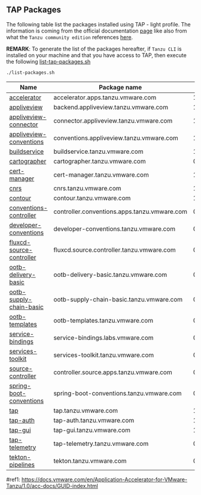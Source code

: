 ## TAP Packages

The following table list the packages installed using TAP - light profile. The information is coming from the official documentation [page](https://docs.vmware.com/en/Tanzu-Application-Platform/1.1/tap/GUID-components.html)
like also from what the `Tanzu community edition` references [here](https://github.com/vmware-tanzu/community-edition#packages).

**REMARK**: To generate the list of the packages hereafter, if `Tanzu CLI` is installed on your machine and that you have access to TAP, then execute the following [list-tap-packages.sh](scripts/list-packages.sh)

```bash
./list-packages.sh
```


| Name                                                                                                                                           | Package name                                 | Version      |
| ------------------------------------------------------------------------------------------------------------------------------------------------ | ---------------------------------------------- | -------------- |
| [accelerator](#ref1)                                                                                                                             | accelerator.apps.tanzu.vmware.com            | 1.1.2        |
| [appliveview](https://docs.vmware.com/en/Application-Live-View-for-VMware-Tanzu/1.0/docs/GUID-index.html)                                      | backend.appliveview.tanzu.vmware.com         | 1.1.0        |
| [appliveview-connector](https://docs.vmware.com/en/Application-Live-View-for-VMware-Tanzu/1.0/docs/GUID-index.html)                            | connector.appliveview.tanzu.vmware.com       | 1.1.0        |
| [appliveview-conventions](https://docs.vmware.com/en/Application-Live-View-for-VMware-Tanzu/1.0/docs/GUID-installing.html)                     | conventions.appliveview.tanzu.vmware.com     | 1.1.0        |
| [buildservice](https://docs.vmware.com/en/Tanzu-Build-Service/1.4/vmware-tanzu-build-service-v14/GUID-index.html)                              | buildservice.tanzu.vmware.com                | 1.5.0        |
| [cartographer](https://docs.vmware.com/en/Tanzu-Application-Platform/1.0/tap/GUID-scc-about.html)                                              | cartographer.tanzu.vmware.com                | 0.3.0        |
| [cert-manager](https://cert-manager.io/docs/)                                                                                                  | cert-manager.tanzu.vmware.com                | 1.5.3+tap.2  |
| [cnrs](https://docs.vmware.com/en/Cloud-Native-Runtimes-for-VMware-Tanzu/1.0/tanzu-cloud-native-runtimes-1-0/GUID-cnr-overview.html)           | cnrs.tanzu.vmware.com                        | 1.2.0        |
| [contour](https://projectcontour.io/)                                                                                                          | contour.tanzu.vmware.com                     | 1.18.2+tap.2 |
| [conventions-controller](https://docs.vmware.com/en/Tanzu-Application-Platform/1.0/tap/GUID-convention-service-about.html)                     | controller.conventions.apps.tanzu.vmware.com | 0.6.3        |
| [developer-conventions](https://docs.vmware.com/en/Tanzu-Application-Platform/1.0/tap/GUID-developer-conventions-about.html)                   | developer-conventions.tanzu.vmware.com       | 0.6.0        |
| [fluxcd-source-controller](https://docs.vmware.com/en/Tanzu-Application-Platform/1.0/tap/GUID-source-controller-about.html)                    | fluxcd.source.controller.tanzu.vmware.com    | 0.16.4       |
| [ootb-delivery-basic](https://docs.vmware.com/en/Tanzu-Application-Platform/1.0/tap/GUID-scc-ootb-delivery-basic.html)                         | ootb-delivery-basic.tanzu.vmware.com         | 0.7.0        |
| [ootb-supply-chain-basic](https://docs.vmware.com/en/Tanzu-Application-Platform/1.0/tap/GUID-scc-ootb-supply-chain-basic.html)                 | ootb-supply-chain-basic.tanzu.vmware.com     | 0.7.0        |
| [ootb-templates](https://docs.vmware.com/en/Tanzu-Application-Platform/1.0/tap/GUID-scc-ootb-templates.html)                                   | ootb-templates.tanzu.vmware.com              | 0.7.0        |
| [service-bindings](https://docs.vmware.com/en/Tanzu-Application-Platform/1.0/tap/GUID-service-bindings-about.html)                             | service-bindings.labs.vmware.com             | 0.7.1        |
| [services-toolkit ](https://docs.vmware.com/en/Services-Toolkit-for-VMware-Tanzu/0.5/services-toolkit-0-5/GUID-overview.html)                  | services-toolkit.tanzu.vmware.com            | 0.6.0        |
| [source-controller](https://docs.vmware.com/en/Tanzu-Application-Platform/1.0/tap/GUID-source-controller-about.html)                           | controller.source.apps.tanzu.vmware.com      | 0.3.3        |
| [spring-boot-conventions](https://docs.vmware.com/en/Tanzu-Application-Platform/1.0/tap/GUID-install-components.html#install-spring-boot-conv) | spring-boot-conventions.tanzu.vmware.com     | 0.4.0        |
| [tap]()                                                                                                                                        | tap.tanzu.vmware.com                         | 1.1.0        |
| [tap-auth]()                                                                                                                                   | tap-auth.tanzu.vmware.com                    | 1.1.0        |
| [tap-gui](https://docs.vmware.com/en/Tanzu-Application-Platform/1.0/tap/GUID-tap-gui-about.html)                                               | tap-gui.tanzu.vmware.com                     | 1.1.0        |
| [tap-telemetry](https://tanzu.vmware.com/legal/telemetry)                                                                                      | tap-telemetry.tanzu.vmware.com               | 0.1.4        |
| [tekton-pipelines](https://docs.vmware.com/en/Tanzu-Application-Platform/1.1/tap/GUID-tekton-tekton-about.html)                                | tekton.tanzu.vmware.com                      | 0.33.2       |

#ref1: https://docs.vmware.com/en/Application-Accelerator-for-VMware-Tanzu/1.0/acc-docs/GUID-index.html
